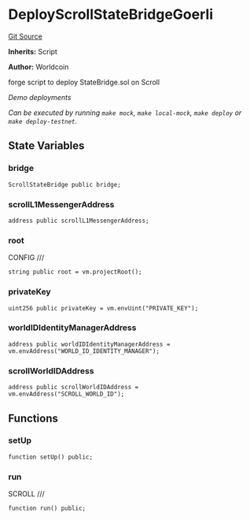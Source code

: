 # DeployScrollStateBridgeGoerli
[Git Source](https://github.com/SwineCoder101/world-id-state-bridge/blob/da63ea15118c125576858d5f20d9bfdd91cb337f/src/script/deploy/scroll/DeployScrollStateBridgeSepolia.s.sol)

**Inherits:**
Script

**Author:**
Worldcoin

forge script to deploy StateBridge.sol on Scroll

*Demo deployments*

*Can be executed by running `make mock`, `make local-mock`, `make deploy` or `make deploy-testnet`.*


## State Variables
### bridge

```solidity
ScrollStateBridge public bridge;
```


### scrollL1MessengerAddress

```solidity
address public scrollL1MessengerAddress;
```


### root
CONFIG                           ///


```solidity
string public root = vm.projectRoot();
```


### privateKey

```solidity
uint256 public privateKey = vm.envUint("PRIVATE_KEY");
```


### worldIDIdentityManagerAddress

```solidity
address public worldIDIdentityManagerAddress = vm.envAddress("WORLD_ID_IDENTITY_MANAGER");
```


### scrollWorldIDAddress

```solidity
address public scrollWorldIDAddress = vm.envAddress("SCROLL_WORLD_ID");
```


## Functions
### setUp


```solidity
function setUp() public;
```

### run

SCROLL                           ///


```solidity
function run() public;
```

